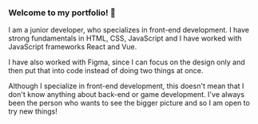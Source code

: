 ### Welcome to my portfolio! 👋

I am a junior developer, who specializes in front-end development. I have strong fundamentals in HTML, CSS, JavaScript and I have worked with JavaScript frameworks React and Vue. 

I have also worked with Figma, since I can focus on the design only and then put that into code instead of doing two things at once.

Although I specialize in front-end development, this doesn't mean that I don't know anything about back-end or game development. I've always been the person who wants to see the bigger picture and so I am open to try new things!


<!--
**ItsKris1/ItsKris1** is a ✨ _special_ ✨ repository because its `README.md` (this file) appears on your GitHub profile.

Here are some ideas to get you started:

- 🔭 I’m currently working on ...
- 🌱 I’m currently learning ...
- 👯 I’m looking to collaborate on ...
- 🤔 I’m looking for help with ...
- 💬 Ask me about ...
- 📫 How to reach me: ...
- 😄 Pronouns: ...
- ⚡ Fun fact: ...
-->
